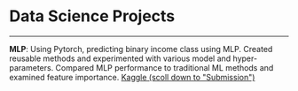# Data Science Projects

---

**MLP**: Using Pytorch, predicting binary income class using MLP. Created reusable methods and experimented with various model and hyper- parameters. Compared MLP performance to traditional ML methods and examined feature importance. [Kaggle (scoll down to "Submission")](https://www.kaggle.com/code/tianyimasf/mlp-alex-ma)